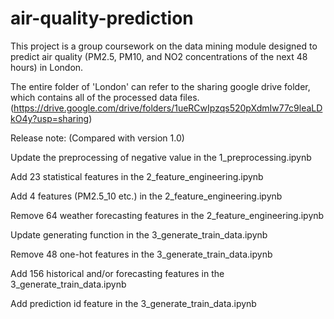 # air-quality-prediction

This project is a group coursework on the data mining module designed to predict air quality (PM2.5, PM10, and NO2 concentrations of the next 48 hours) in London.

The entire folder of 'London' can refer to the sharing google drive folder, which contains all of the processed data files. (https://drive.google.com/drive/folders/1ueRCwIpzqs520pXdmIw77c9leaLDkO4y?usp=sharing)

Release note: (Compared with version 1.0)

Update the preprocessing of negative value in the 1_preprocessing.ipynb

Add 23 statistical features in the 2_feature_engineering.ipynb

Add 4 features (PM2.5_10 etc.) in the 2_feature_engineering.ipynb

Remove 64 weather forecasting features in the 2_feature_engineering.ipynb

Update generating function in the 3_generate_train_data.ipynb

Remove 48 one-hot features in the 3_generate_train_data.ipynb

Add 156 historical and/or forecasting features in the 3_generate_train_data.ipynb

Add prediction id feature in the 3_generate_train_data.ipynb
